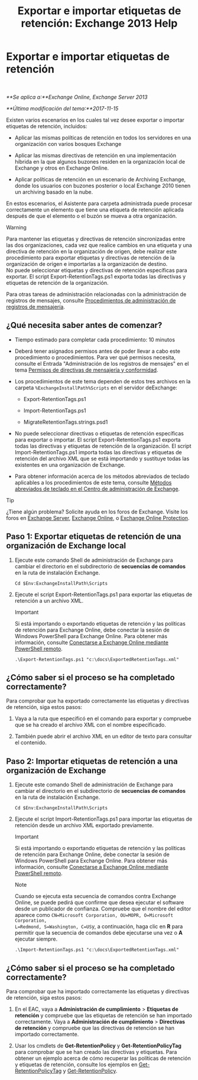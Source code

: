 ﻿---
title: 'Exportar e importar etiquetas de retención: Exchange 2013 Help'
TOCTitle: Exportar e importar etiquetas de retención
ms:assetid: 18405ea2-7ccc-475e-bd84-8b040e17bf44
ms:mtpsurl: https://technet.microsoft.com/es-es/library/JJ907307(v=EXCHG.150)
ms:contentKeyID: 51406480
ms.date: 05/22/2018
mtps_version: v=EXCHG.150
ms.translationtype: MT
---

# Exportar e importar etiquetas de retención

 

_**Se aplica a:**Exchange Online, Exchange Server 2013_

_**Última modificación del tema:**2017-11-15_

Existen varios escenarios en los cuales tal vez desee exportar o importar etiquetas de retención, incluidos:

  - Aplicar las mismas políticas de retención en todos los servidores en una organización con varios bosques Exchange

  - Aplicar las mismas directivas de retención en una implementación híbrida en la que algunos buzones residen en la organización local de Exchange y otros en Exchange Online.

  - Aplicar políticas de retención en un escenario de Archiving Exchange, donde los usuarios con buzones posterior o local Exchange 2010 tienen un archiving basado en la nube.

En estos escenarios, el Asistente para carpeta administrada puede procesar correctamente un elemento que tiene una etiqueta de retención aplicada después de que el elemento o el buzón se mueva a otra organización.


> [!WARNING]
> Para mantener las etiquetas y directivas de retención sincronizadas entre las dos organizaciones, cada vez que realice cambios en una etiqueta y una directiva de retención en la organización de origen, debe realizar este procedimiento para exportar etiquetas y directivas de retención de la organización de origen e importarlas a la organización de destino.<BR>No puede seleccionar etiquetas y directivas de retención específicas para exportar. El script Export-RetentionTags.ps1 exporta todas las directivas y etiquetas de retención de la organización.



Para otras tareas de administración relacionadas con la administración de registros de mensajes, consulte [Procedimientos de administración de registros de mensajería](messaging-records-management-procedures-exchange-2013-help.md).

## ¿Qué necesita saber antes de comenzar?

  - Tiempo estimado para completar cada procedimiento: 10 minutos

  - Deberá tener asignados permisos antes de poder llevar a cabo este procedimiento o procedimientos. Para ver qué permisos necesita, consulte el Entrada "Administración de los registros de mensajes" en el tema [Permisos de directivas de mensajería y conformidad](messaging-policy-and-compliance-permissions-exchange-2013-help.md).

  - Los procedimientos de este tema dependen de estos tres archivos en la carpeta `%ExchangeInstallPath%Scripts` en el servidor deExchange:
    
      - Export-RetentionTags.ps1
    
      - Import-RetentionTags.ps1
    
      - MigrateRetentionTags.strings.psd1

  - No puede seleccionar directivas o etiquetas de retención específicas para exportar o importar. El script Export-RetentionTags.ps1 exporta todas las directivas y etiquetas de retención de la organización. El script Import-RetentionTags.ps1 importa todas las directivas y etiquetas de retención del archivo XML que se está importando y sustituye todas las existentes en una organización de Exchange.

  - Para obtener información acerca de los métodos abreviados de teclado aplicables a los procedimientos de este tema, consulte [Métodos abreviados de teclado en el Centro de administración de Exchange](keyboard-shortcuts-in-the-exchange-admin-center-exchange-online-protection-help.md).


> [!TIP]
> ¿Tiene algún problema? Solicite ayuda en los foros de Exchange. Visite los foros en <A href="https://go.microsoft.com/fwlink/p/?linkid=60612">Exchange Server</A>, <A href="https://go.microsoft.com/fwlink/p/?linkid=267542">Exchange Online</A>, o <A href="https://go.microsoft.com/fwlink/p/?linkid=285351">Exchange Online Protection</A>.



## Paso 1: Exportar etiquetas de retención de una organización de Exchange local

1.  Ejecute este comando Shell de administración de Exchange para cambiar el directorio en el subdirectorio de **secuencias de comandos** en la ruta de instalación Exchange.
    
        Cd $Env:ExchangeInstallPath\Scripts

2.  Ejecute el script Export-RetentionTags.ps1 para exportar las etiquetas de retención a un archivo XML.
    

    > [!IMPORTANT]
    > Si está importando o exportando etiquetas de retención y las políticas de retención para Exchange Online, debe conectar la sesión de Windows PowerShell para Exchange Online. Para obtener más información, consulte <A href="https://technet.microsoft.com/es-es/library/jj984289(v=exchg.150)">Conectarse a Exchange Online mediante PowerShell remoto</A>.

    
        .\Export-RetentionTags.ps1 "c:\docs\ExportedRetentionTags.xml"

## ¿Cómo saber si el proceso se ha completado correctamente?

Para comprobar que ha exportado correctamente las etiquetas y directivas de retención, siga estos pasos:

1.  Vaya a la ruta que especificó en el comando para exportar y compruebe que se ha creado el archivo XML con el nombre especificado.

2.  También puede abrir el archivo XML en un editor de texto para consultar el contenido.

## Paso 2: Importar etiquetas de retención a una organización de Exchange

1.  Ejecute este comando Shell de administración de Exchange para cambiar el directorio en el subdirectorio de **secuencias de comandos** en la ruta de instalación Exchange.
    
        Cd $Env:ExchangeInstallPath\Scripts

2.  Ejecute el script Import-RetentionTags.ps1 para importar las etiquetas de retención desde un archivo XML exportado previamente.
    

    > [!IMPORTANT]
    > Si está importando o exportando etiquetas de retención y las políticas de retención para Exchange Online, debe conectar la sesión de Windows PowerShell para Exchange Online. Para obtener más información, consulte <A href="https://technet.microsoft.com/es-es/library/jj984289(v=exchg.150)">Conectarse a Exchange Online mediante PowerShell remoto</A>.

    

    > [!NOTE]
    > Cuando se ejecuta esta secuencia de comandos contra Exchange Online, se puede pedirá que confirme que desea ejecutar el software desde un publicador de confianza. Compruebe que el nombre del editor aparece como <CODE>CN=Microsoft Corporation, OU=MOPR, O=Microsoft Corporation, L=Redmond, S=Washington, C=US</CODE>y, a continuación, haga clic en <STRONG>R</STRONG> para permitir que la secuencia de comandos debe ejecutarse una vez o <STRONG>A</STRONG> ejecutar siempre.

    
        .\Import-RetentionTags.ps1 "c:\docs\ExportedRetentionTags.xml"

## ¿Cómo saber si el proceso se ha completado correctamente?

Para comprobar que ha importado correctamente las etiquetas y directivas de retención, siga estos pasos:

1.  En el EAC, vaya a **Administración de cumplimiento** \> **Etiquetas de retención** y compruebe que las etiquetas de retención se han importado correctamente. Vaya a **Administración de cumplimiento** \> **Directivas de retención** y compruebe que las directivas de retención se han importado correctamente.

2.  Usar los cmdlets de **Get-RetentionPolicy** y **Get-RetentionPolicyTag** para comprobar que se han creado las directivas y etiquetas. Para obtener un ejemplo acerca de cómo recuperar las políticas de retención y etiquetas de retención, consulte los ejemplos en [Get-RetentionPolicyTag](https://technet.microsoft.com/es-es/library/dd298009\(v=exchg.150\)) y [Get-RetentionPolicy](https://technet.microsoft.com/es-es/library/dd298086\(v=exchg.150\)).

